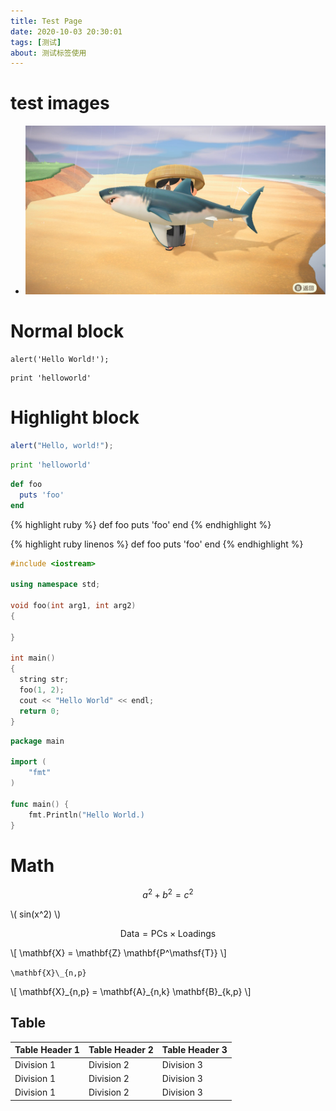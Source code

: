 ```yaml
---
title: Test Page
date: 2020-10-03 20:30:01
tags: [测试]
about: 测试标签使用
---
```


# test images

- ![TestPic](/assets/share/share.jpg)

# Normal block

```
alert('Hello World!');
```

    print 'helloworld'

# Highlight block

```javascript
alert("Hello, world!");
```

```python
print 'helloworld'
```

```ruby
def foo
  puts 'foo'
end
```

{% highlight ruby %}
def foo
puts 'foo'
end
{% endhighlight %}

{% highlight ruby linenos %}
def foo
puts 'foo'
end
{% endhighlight %}

```c++
#include <iostream>

using namespace std;

void foo(int arg1, int arg2)
{

}

int main()
{
  string str;
  foo(1, 2);
  cout << "Hello World" << endl;
  return 0;
}
```

```go
package main

import (
    "fmt"
)

func main() {
    fmt.Println("Hello World.)
}
```

# Math

$$a^2 + b^2 = c^2$$

\\( sin(x^2) \\)

$$ \mathsf{Data = PCs} \times \mathsf{Loadings} $$

\\[ \mathbf{X} = \mathbf{Z} \mathbf{P^\mathsf{T}} \\]

`\mathbf{X}\_{n,p}`

\\[ \mathbf{X}\_{n,p} = \mathbf{A}\_{n,k} \mathbf{B}\_{k,p} \\]

## Table

| Table Header 1 | Table Header 2 | Table Header 3 |
| -------------- | -------------- | -------------- |
| Division 1     | Division 2     | Division 3     |
| Division 1     | Division 2     | Division 3     |
| Division 1     | Division 2     | Division 3     |
